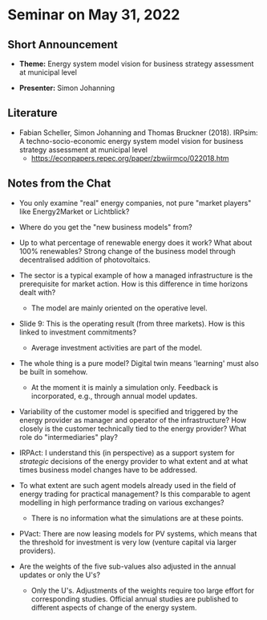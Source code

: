 # Seminar on May 31, 2022

## Short Announcement

* __Theme:__ Energy system model vision for business strategy assessment at
  municipal level

* __Presenter:__ Simon Johanning

## Literature

- Fabian Scheller, Simon Johanning and Thomas Bruckner (2018). IRPsim: A
  techno-socio-economic energy system model vision for business strategy
  assessment at municipal level
  - <https://econpapers.repec.org/paper/zbwiirmco/022018.htm>


## Notes from the Chat

- You only examine "real" energy companies, not pure "market players" like
  Energy2Market or Lichtblick?
  
- Where do you get the "new business models" from?

- Up to what percentage of renewable energy does it work? What about 100%
  renewables? Strong change of the business model through decentralised
  addition of photovoltaics.

- The sector is a typical example of how a managed infrastructure is the
  prerequisite for market action.  How is this difference in time horizons
  dealt with?
  - The model are mainly oriented on the operative level.

- Slide 9: This is the operating result (from three markets). How is this
  linked to investment commitments?
  - Average investment activities are part of the model. 

- The whole thing is a pure model? Digital twin means 'learning' must also be
  built in somehow.
  - At the moment it is mainly a simulation only.  Feedback is incorporated,
    e.g., through annual model updates.

- Variability of the customer model is specified and triggered by the energy
  provider as manager and operator of the infrastructure? How closely is the
  customer technically tied to the energy provider?  What role do
  "intermediaries" play?

- IRPAct: I understand this (in perspective) as a support system for
  _strategic_ decisions of the energy provider to what extent and at what
  times business model changes have to be addressed.

- To what extent are such agent models already used in the field of energy
  trading for practical management?  Is this comparable to agent modelling in
  high performance trading on various exchanges?
  - There is no information what the simulations are at these points.

- PVact: There are now leasing models for PV systems, which means that the
  threshold for investment is very low (venture capital via larger providers).

- Are the weights of the five sub-values also adjusted in the annual updates
  or only the U's?
  - Only the U's.  Adjustments of the weights require too large effort for
    corresponding studies.  Official annual studies are published to different
    aspects of change of the energy system. 

